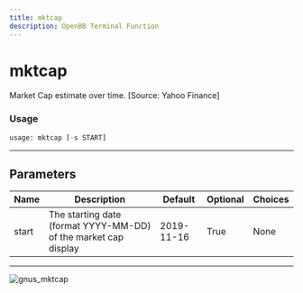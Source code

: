 ```yaml
---
title: mktcap
description: OpenBB Terminal Function
---
```


# mktcap

Market Cap estimate over time. [Source: Yahoo Finance]
### Usage 
```python
usage: mktcap [-s START]
```
---
## Parameters
| Name | Description | Default | Optional | Choices |
| ---- | ----------- | ------- | -------- | ------- |
| start | The starting date (format YYYY-MM-DD) of the market cap display | 2019-11-16 | True | None |
---
![gnus_mktcap](https://user-images.githubusercontent.com/25267873/156903038-46f46af1-68ca-435b-aed7-842da041864a.png)

